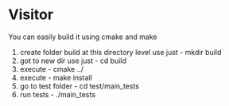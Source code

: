 # Visitor

You can easily build it using cmake and make

1. create folder build at this directory level use just - mkdir build
2. got to new dir use just - cd build
3. execute - cmake ../
4. execute - make install
5. go to test folder - cd test/main_tests
6. run tests - ./main_tests
